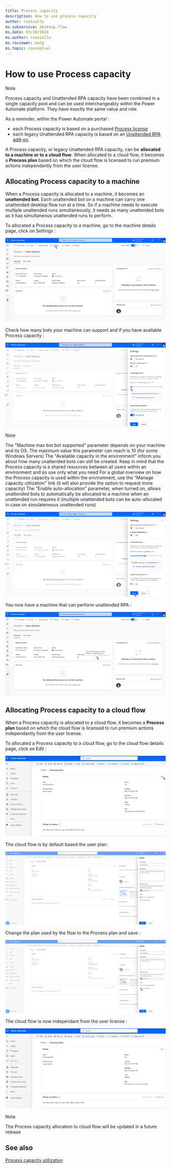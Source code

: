 ```yaml
---
title: Process capacity
description: How to use process capacity
author: cvassallo
ms.subservice: desktop-flow
ms.date: 03/18/2024
ms.author: cvassallo
ms.reviewer: matp
ms.topic: conceptual
---
```


# How to use Process capacity

> [!NOTE]
>
> Process capacity and Unattended RPA capacity have been combined in a single capacity pool and can be used interchangeably within the Power Automate platform. They have exactly the same value and role.

As a reminder, within the Power Automate portal :
- each Process capacity is based on a purchased [Process license](/power-platform/admin/power-automate-licensing/types)
- each legacy Unattended RPA capacity is based on an [Unattended RPA add-on](/power-platform/admin/power-automate-licensing/add-ons#unattended-rpa-add-on).

A Process capacity, or legacy Unattended RPA capacity, can be **allocated to a machine or to a cloud flow**. When allocated to a cloud flow, it becomes a **Process plan** based on which the cloud flow is licensed to run premium actions independantly from the user license. 

## Allocating Process capacity to a machine

When a Process capacity is allocated to a machine, it becomes an **unattended bot**. Each unattended bot on a machine can carry one unattended desktop flow run at a time. So if a machine needs to execute multiple unattended runs simultaneously, it needs as many unattended bots as it has simultaneous unattended runs to perform. 

To allocated a Process capacity to a machine, go to the machine details page, click on Settings :

![Machine page - No unattended bot](media/capacity-utilization/machine-page-0-bot.png)

Check how many bots your machine can support and if you have available Process capacity :

![Machine page - Settings - No unattended bot](media/capacity-utilization/machine-page-setting-0-bot.png)

> [!NOTE]
>
> The "Machine max bot bot supported" parameter depends on your machine and its OS. The maximum value this parameter can reach is 10 (for some Windows Servers)
> The "Available capacity in the environment" inform you about how many unattended bots can still be created. Keep in mind that the Process capacity is a shared resources between all users within an environment and so use only what you need
> For a global overview on how the Process capacity is used within the environment, use the "Manage capacity utilization" link (it will also provide the option to request more capacity)
> The "Enable auto-allocation" parameter, when turned on, allows unattended bots to automatically be allocated to a machine when an unattended run requires it (multiple unattended bots can be auto-allocated in case on simulateneous unattended runs)

![Machine page - Settings - One unattended bot](media/capacity-utilization/machine-page-setting-1-bot.png)

You now have a machine that can perform unattended RPA :

![Machine page - One unattended bot](media/capacity-utilization/machine-page-1-bot.png)

## Allocating Process capacity to a cloud flow

When a Process capacity is allocated to a cloud flow, it becomes a **Process plan** based on which the cloud flow is licensed to run premium actions independantly from the user license. 

To allocated a Process capacity to a cloud flow, go to the cloud flow details page, click on Edit :

![Cloud flow page - User plan](media/capacity-utilization/cloud-flow-user-plan.png)

The cloud flow is by default based the user plan:

![Cloud flow page - Settings - User plan](media/capacity-utilization/cloud-flow-setting-user-plan.png)

Change the plan used by the flow to the Process plan and save : 

![Cloud flow page - Settings - Process plan](media/capacity-utilization/cloud-flow-setting-flow-plan.png)

The cloud flow is now independant from the user license :

![Cloud flow page - Settings - Process plan](media/capacity-utilization/cloud-flow-flow-plan.png)

> [!NOTE]
>
> The Process capacity allocation to cloud flow will be updated in a future release

## See also

[Process capacity utilization](capacity-utilization-process.md)
